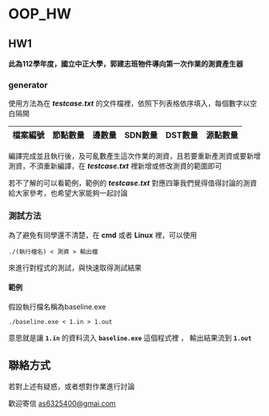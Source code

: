 # OOP_HW

## HW1

**此為112學年度，國立中正大學，郭建志班物件導向第一次作業的測資產生器**
### generator



使用方法為在 ***testcase.txt*** 的文件檔裡，依照下列表格依序填入，每個數字以空白隔開



| 檔案編號 | 節點數量 | 邊數量 |SDN數量|DST數量|源點數量|
| -------- | -------- | -------- |--------|--------|--------|

編譯完成並且執行後，及可亂數產生這次作業的測資，且若要重新產測資或要新增測資，不須重新編譯，在 ***testcase.txt*** 裡新增或修改測資的範圍即可

若不了解的可以看範例，範例的 ***testcase.txt*** 對應四筆我們覺得值得討論的測資給大家參考，也希望大家能夠一起討論


### 測試方法

為了避免有同學還不清楚，在 **cmd** 或者 **Linux** 裡，可以使用 

`./(執行檔名) < 測資 > 輸出檔 `

來進行對程式的測試，與快速取得測試結果

#### 範例
假設執行檔名稱為baseline.exe

`./baseline.exe < 1.in > 1.out`

意思就是讓 **`1.in`** 的資料流入 **`baseline.exe`** 這個程式裡 ， 輸出結果流到 **`1.out`**


## 聯絡方式

若對上述有疑惑，或者想對作業進行討論

歡迎寄信 [as6325400@gmai.com](mailto:as6325400@gmail.com)
